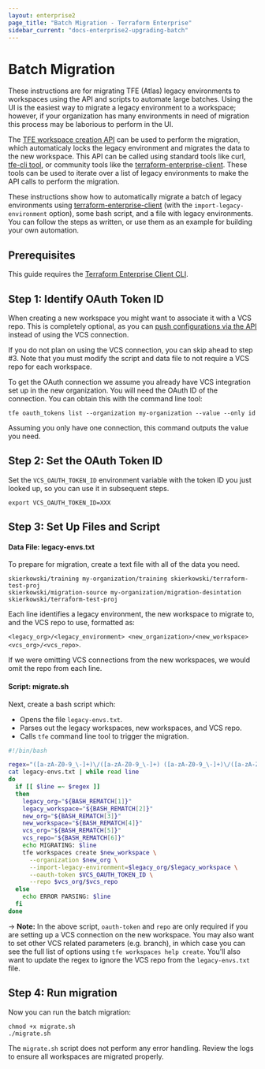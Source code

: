 ```yaml
---
layout: enterprise2
page_title: "Batch Migration - Terraform Enterprise"
sidebar_current: "docs-enterprise2-upgrading-batch"
---
```


# Batch Migration

These instructions are for migrating TFE (Atlas) legacy environments to
workspaces using the API and scripts to automate large batches. Using the UI is
the easiest way to migrate a legacy environment to a workspace; however, if your
organization has many environments in need of migration this process may be
laborious to perform in the UI.

The [TFE workspace creation API](https://www.terraform.io/docs/enterprise/api/workspaces.html)
can be used to perform the migration, which automaticaly locks the legacy
environment and migrates the data to the new workspace. This API can be called
using standard tools like curl, [tfe-cli tool](https://github.com/hashicorp/tfe-cli),
or community tools like the [terraform-enterprise-client](https://github.com/skierkowski/terraform-enterprise-client).
These tools can be used to iterate over a list of legacy environments to make
the API calls to perform the migration.

These instructions show how to automatically migrate a batch of legacy environments using [terraform-enterprise-client](https://github.com/skierkowski/terraform-enterprise-client#command-line-tool)
(with the `import-legacy-environment` option), some bash script, and a file
with legacy environments. You can follow the steps as written, or use them as an
example for building your own automation.


## Prerequisites

This guide requires the [Terraform Enterprise Client CLI](https://github.com/skierkowski/terraform-enterprise-client#command-line-tool).

## Step 1: Identify OAuth Token ID

When creating a new workspace you might want to associate it with a VCS repo. This
is completely optional, as you can [push configurations via the API](https://www.terraform.io/docs/enterprise/workspaces/run-api.html)
instead of using the VCS connection.

If you do not plan on using the VCS connection, you can skip ahead to step #3.
Note that you must modify the script and data file to not require a VCS repo for
each workspace.

To get the OAuth connection we assume you already have VCS integration set up in the new
organization. You will need the OAuth ID of the connection. You can obtain this
with the command line tool:

```shell
tfe oauth_tokens list --organization my-organization --value --only id
```

Assuming you only have one connection, this command outputs the value you need.

## Step 2: Set the OAuth Token ID

Set the `VCS_OAUTH_TOKEN_ID` environment variable with the token ID you just
looked up, so you can use it in subsequent steps.

```shell
export VCS_OAUTH_TOKEN_ID=XXX
```

## Step 3: Set Up Files and Script

#### Data File: legacy-envs.txt

To prepare for migration, create a text file with all of the data you need.

```
skierkowski/training my-organization/training skierkowski/terraform-test-proj
skierkowski/migration-source my-organization/migration-desintation skierkowski/terraform-test-proj
```

Each line identifies a legacy environment, the new workspace to migrate to, and
the VCS repo to use, formatted as:

`<legacy_org>/<legacy_environment> <new_organization>/<new_workspace> <vcs_org>/<vcs_repo>`.

If we were omitting VCS connections from the new workspaces, we would omit the
repo from each line.

#### Script: migrate.sh

Next, create a bash script which:

- Opens the file `legacy-envs.txt`.
- Parses out the legacy workspaces, new workspaces, and VCS repo.
- Calls `tfe` command line tool to trigger the migration.

```bash
#!/bin/bash

regex="([a-zA-Z0-9_\-]+)\/([a-zA-Z0-9_\-]+) ([a-zA-Z0-9_\-]+)\/([a-zA-Z0-9_\-]+) ([a-zA-Z0-9_\-]+)\/([a-zA-Z0-9_\-]+)"
cat legacy-envs.txt | while read line
do
  if [[ $line =~ $regex ]]
  then
    legacy_org="${BASH_REMATCH[1]}"
    legacy_workspace="${BASH_REMATCH[2]}"
    new_org="${BASH_REMATCH[3]}"
    new_workspace="${BASH_REMATCH[4]}"
    vcs_org="${BASH_REMATCH[5]}"
    vcs_repo="${BASH_REMATCH[6]}"
    echo MIGRATING: $line
    tfe workspaces create $new_workspace \
      --organization $new_org \
      --import-legacy-environment=$legacy_org/$legacy_workspace \
      --oauth-token $VCS_OAUTH_TOKEN_ID \
      --repo $vcs_org/$vcs_repo
  else
    echo ERROR PARSING: $line
  fi
done
```

-> **Note:** In the above script, `oauth-token` and `repo` are only required if you
are setting up a VCS connection on the new workspace. You may also want to set
other VCS related parameters (e.g. branch), in which case you can see the full
list of options using `tfe workspaces help create`. You'll also want to update
the regex to ignore the VCS repo from the `legacy-envs.txt` file.

## Step 4: Run migration

Now you can run the batch migration:

```shell
chmod +x migrate.sh
./migrate.sh
```

The `migrate.sh` script does not perform any error handling. Review the logs
to ensure all workspaces are migrated properly.
